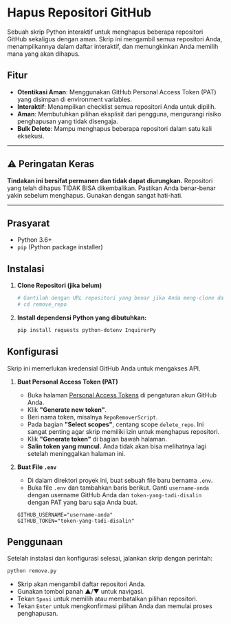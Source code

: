 # Hapus Repositori GitHub

Sebuah skrip Python interaktif untuk menghapus beberapa repositori GitHub sekaligus dengan aman. Skrip ini mengambil semua repositori Anda, menampilkannya dalam daftar interaktif, dan memungkinkan Anda memilih mana yang akan dihapus.

## Fitur

- **Otentikasi Aman**: Menggunakan GitHub Personal Access Token (PAT) yang disimpan di environment variables.
- **Interaktif**: Menampilkan checklist semua repositori Anda untuk dipilih.
- **Aman**: Membutuhkan pilihan eksplisit dari pengguna, mengurangi risiko penghapusan yang tidak disengaja.
- **Bulk Delete**: Mampu menghapus beberapa repositori dalam satu kali eksekusi.

---

## ⚠️ Peringatan Keras

**Tindakan ini bersifat permanen dan tidak dapat diurungkan.** Repositori yang telah dihapus TIDAK BISA dikembalikan. Pastikan Anda benar-benar yakin sebelum menghapus. Gunakan dengan sangat hati-hati.

---

## Prasyarat

- Python 3.6+
- `pip` (Python package installer)

## Instalasi

1.  **Clone Repositori (jika belum)**
    ```bash
    # Gantilah dengan URL repositori yang benar jika Anda meng-clone dari remote
    # cd remove_repo 
    ```

2.  **Install dependensi Python yang dibutuhkan:**
    ```bash
    pip install requests python-dotenv InquirerPy
    ```

## Konfigurasi

Skrip ini memerlukan kredensial GitHub Anda untuk mengakses API.

1.  **Buat Personal Access Token (PAT)**
    - Buka halaman [Personal Access Tokens](https://github.com/settings/tokens) di pengaturan akun GitHub Anda.
    - Klik **"Generate new token"**.
    - Beri nama token, misalnya `RepoRemoverScript`.
    - Pada bagian **"Select scopes"**, centang scope `delete_repo`. Ini sangat penting agar skrip memiliki izin untuk menghapus repositori.
    - Klik **"Generate token"** di bagian bawah halaman.
    - **Salin token yang muncul.** Anda tidak akan bisa melihatnya lagi setelah meninggalkan halaman ini.

2.  **Buat File `.env`**
    - Di dalam direktori proyek ini, buat sebuah file baru bernama `.env`.
    - Buka file `.env` dan tambahkan baris berikut. Ganti `username-anda` dengan username GitHub Anda dan `token-yang-tadi-disalin` dengan PAT yang baru saja Anda buat.

    ```env
    GITHUB_USERNAME="username-anda"
    GITHUB_TOKEN="token-yang-tadi-disalin"
    ```

## Penggunaan

Setelah instalasi dan konfigurasi selesai, jalankan skrip dengan perintah:

```bash
python remove.py
```

- Skrip akan mengambil daftar repositori Anda.
- Gunakan tombol panah ▲/▼ untuk navigasi.
- Tekan `Spasi` untuk memilih atau membatalkan pilihan repositori.
- Tekan `Enter` untuk mengkonfirmasi pilihan Anda dan memulai proses penghapusan.